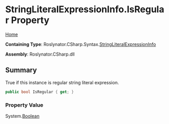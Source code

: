 <a name="_top"></a>

# StringLiteralExpressionInfo\.IsRegular Property

[Home](../../../../../README.md#_top)

**Containing Type**: Roslynator\.CSharp\.Syntax\.[StringLiteralExpressionInfo](../README.md#_top)

**Assembly**: Roslynator\.CSharp\.dll

## Summary

True if this instance is regular string literal expression\.

```csharp
public bool IsRegular { get; }
```

### Property Value

System\.[Boolean](https://docs.microsoft.com/en-us/dotnet/api/system.boolean)

